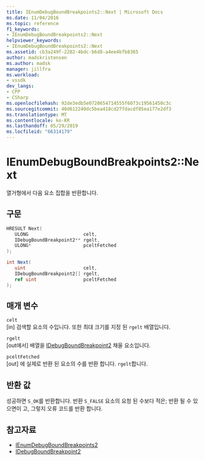 ```yaml
---
title: IEnumDebugBoundBreakpoints2::Next | Microsoft Docs
ms.date: 11/04/2016
ms.topic: reference
f1_keywords:
- IEnumDebugBoundBreakpoints2::Next
helpviewer_keywords:
- IEnumDebugBoundBreakpoints2::Next
ms.assetid: cb3a249f-2282-4bdc-b6d8-a4ee4bfb8365
author: madskristensen
ms.author: madsk
manager: jillfra
ms.workload:
- vssdk
dev_langs:
- CPP
- CSharp
ms.openlocfilehash: 92de3edb5e0720654714555f6073c19561450c3c
ms.sourcegitcommit: 40d612240dc5bea418cd27fdacdf85ea177e2df3
ms.translationtype: MT
ms.contentlocale: ko-KR
ms.lasthandoff: 05/29/2019
ms.locfileid: "66314179"
---
```

# <a name="ienumdebugboundbreakpoints2next"></a>IEnumDebugBoundBreakpoints2::Next
열거형에서 다음 요소 집합을 반환합니다.

## <a name="syntax"></a>구문

```cpp
HRESULT Next(
   ULONG                    celt,
   IDebugBoundBreakpoint2** rgelt,
   ULONG*                   pceltFetched
);
```

```csharp
int Next(
   uint                     celt,
   IDebugBoundBreakpoint2[] rgelt,
   ref uint                 pceltFetched
);
```

## <a name="parameters"></a>매개 변수
`celt`\
[in] 검색할 요소의 수입니다. 또한 최대 크기를 지정 된 `rgelt` 배열입니다.

`rgelt`\
[out에서] 배열을 [IDebugBoundBreakpoint2](../../../extensibility/debugger/reference/idebugboundbreakpoint2.md) 채울 요소입니다.

`pceltFetched`\
[out] 에 실제로 반환 된 요소의 수를 반환 합니다. `rgelt`합니다.

## <a name="return-value"></a>반환 값
 성공하면 `S_OK`를 반환합니다. 반환 `S_FALSE` 요소의 요청 된 수보다 적은; 반환 될 수 있으면이 고, 그렇지 오류 코드를 반환 합니다.

## <a name="see-also"></a>참고자료
- [IEnumDebugBoundBreakpoints2](../../../extensibility/debugger/reference/ienumdebugboundbreakpoints2.md)
- [IDebugBoundBreakpoint2](../../../extensibility/debugger/reference/idebugboundbreakpoint2.md)